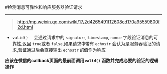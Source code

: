 #检测消息可靠性和响应服务器验证请求

---

> http://mp.weixin.qq.com/wiki/17/2d4265491f12608cd170a95559800f2d.html

* ```valid()  ``` 会通过请求中的 ``` signature ```, ``` timestamp ```, ``` nonce ``` 字段验证消息的可靠性,返回 ``` true ```或者 ``` false ```,如果请求中带有 ``` echostr ``` 会认为是服务器验证的请求,验证通过后会直接输出 ``` echostr ``` 的值作为响应

**应该在微信的callback页面的最前面调用 ``` valid() ``` 函数并完成必要的验证的逻辑操作**